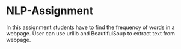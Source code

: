 # NLP-Assignment

In this assignment students have to find the frequency of words in a webpage. User can use urllib and BeautifulSoup to extract text from webpage.
